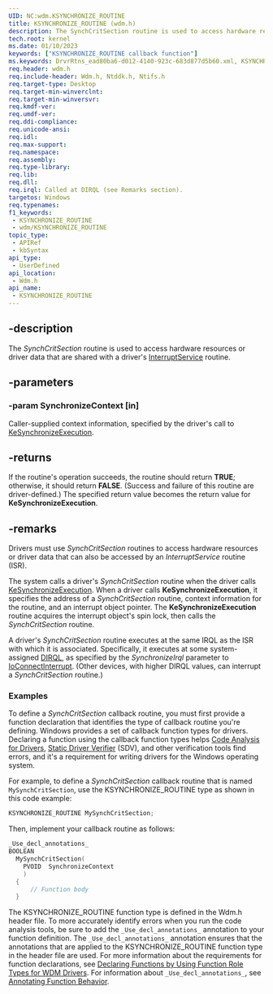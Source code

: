 ```yaml
---
UID: NC:wdm.KSYNCHRONIZE_ROUTINE
title: KSYNCHRONIZE_ROUTINE (wdm.h)
description: The SynchCritSection routine is used to access hardware resources or driver data that are shared with a driver's InterruptService routine.
tech.root: kernel
ms.date: 01/10/2023
keywords: ["KSYNCHRONIZE_ROUTINE callback function"]
ms.keywords: DrvrRtns_ead80ba6-d012-4140-923c-683d877d5b60.xml, KSYNCHRONIZE_ROUTINE, SynchCritSection, SynchCritSection routine [Kernel-Mode Driver Architecture], kernel.synchcritsection, wdm/SynchCritSection
req.header: wdm.h
req.include-header: Wdm.h, Ntddk.h, Ntifs.h
req.target-type: Desktop
req.target-min-winverclnt: 
req.target-min-winversvr: 
req.kmdf-ver: 
req.umdf-ver: 
req.ddi-compliance: 
req.unicode-ansi: 
req.idl: 
req.max-support: 
req.namespace: 
req.assembly: 
req.type-library: 
req.lib: 
req.dll: 
req.irql: Called at DIRQL (see Remarks section).
targetos: Windows
req.typenames: 
f1_keywords:
 - KSYNCHRONIZE_ROUTINE
 - wdm/KSYNCHRONIZE_ROUTINE
topic_type:
 - APIRef
 - kbSyntax
api_type:
 - UserDefined
api_location:
 - Wdm.h
api_name:
 - KSYNCHRONIZE_ROUTINE
---
```


## -description

The *SynchCritSection* routine is used to access hardware resources or driver data that are shared with a driver's [InterruptService](./nc-wdm-kservice_routine.md) routine.

## -parameters

### -param SynchronizeContext [in]

Caller-supplied context information, specified by the driver's call to [KeSynchronizeExecution](./nf-wdm-kesynchronizeexecution.md).

## -returns

If the routine's operation succeeds, the routine should return **TRUE**; otherwise, it should return **FALSE**. (Success and failure of this routine are driver-defined.) The specified return value becomes the return value for **KeSynchronizeExecution**.

## -remarks

Drivers must use *SynchCritSection* routines to access hardware resources or driver data that can also be accessed by an *InterruptService* routine (ISR).

The system calls a driver's *SynchCritSection* routine when the driver calls [KeSynchronizeExecution](./nf-wdm-kesynchronizeexecution.md). When a driver calls **KeSynchronizeExecution**, it specifies the address of a *SynchCritSection* routine, context information for the routine, and an interrupt object pointer. The **KeSynchronizeExecution** routine acquires the interrupt object's spin lock, then calls the *SynchCritSection* routine.

A driver's *SynchCritSection* routine executes at the same IRQL as the ISR with which it is associated. Specifically, it executes at some system-assigned [DIRQL](/windows-hardware/drivers/), as specified by the *SynchronizeIrql* parameter to [IoConnectInterrupt](./nf-wdm-ioconnectinterrupt.md). (Other devices, with higher DIRQL values, can interrupt a *SynchCritSection* routine.)

### Examples

To define a *SynchCritSection* callback routine, you must first provide a function declaration that identifies the type of callback routine you're defining. Windows provides a set of callback function types for drivers. Declaring a function using the callback function types helps [Code Analysis for Drivers](/windows-hardware/drivers/devtest/code-analysis-for-drivers), [Static Driver Verifier](/windows-hardware/drivers/devtest/static-driver-verifier) (SDV), and other verification tools find errors, and it's a requirement for writing drivers for the Windows operating system.

For example, to define a *SynchCritSection* callback routine that is named `MySynchCritSection`, use the KSYNCHRONIZE_ROUTINE type as shown in this code example:

```cpp
KSYNCHRONIZE_ROUTINE MySynchCritSection;
```

Then, implement your callback routine as follows:

```cpp
_Use_decl_annotations_
BOOLEAN
  MySynchCritSection(
    PVOID  SynchronizeContext
    )
  {
      // Function body
  }
```

The KSYNCHRONIZE_ROUTINE function type is defined in the Wdm.h header file. To more accurately identify errors when you run the code analysis tools, be sure to add the `_Use_decl_annotations_` annotation to your function definition. The `_Use_decl_annotations_` annotation ensures that the annotations that are applied to the KSYNCHRONIZE_ROUTINE function type in the header file are used. For more information about the requirements for function declarations, see [Declaring Functions by Using Function Role Types for WDM Drivers](/windows-hardware/drivers/devtest/declaring-functions-using-function-role-types-for-wdm-drivers). For information about `_Use_decl_annotations_`, see [Annotating Function Behavior](/visualstudio/code-quality/annotating-function-behavior).